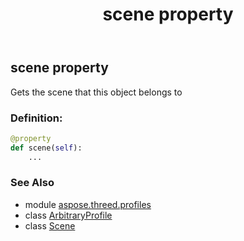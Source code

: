 ﻿---
title: scene property
second_title: Aspose.3D for Python via .NET API References
description: 
type: docs
weight: 150
url: /python-net/aspose.threed.profiles/arbitraryprofile/scene/
is_root: false
---

## scene property


Gets the scene that this object belongs to
### Definition:
```python
@property
def scene(self):
    ...
```

### See Also
* module [aspose.threed.profiles](../../)
* class [ArbitraryProfile](/3d/python-net/aspose.threed.profiles/arbitraryprofile)
* class [Scene](/3d/python-net/aspose.threed/scene)
